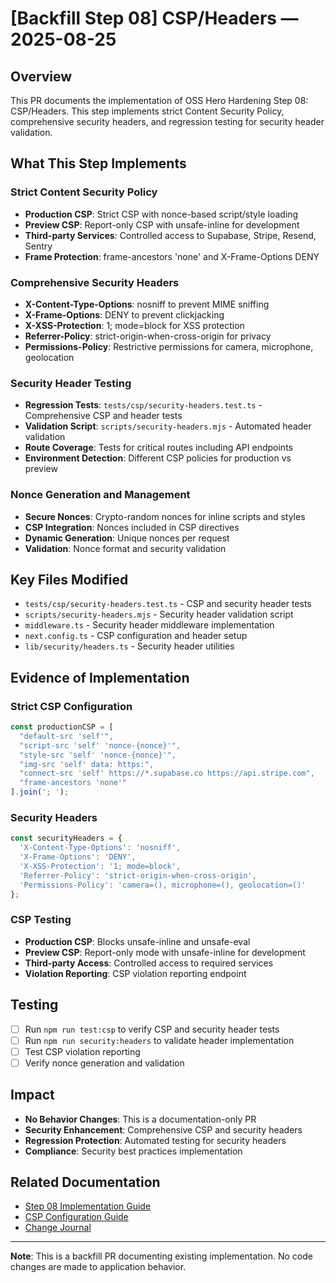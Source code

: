 # [Backfill Step 08] CSP/Headers — 2025-08-25

## Overview

This PR documents the implementation of OSS Hero Hardening Step 08: CSP/Headers. This step implements strict Content Security Policy, comprehensive security headers, and regression testing for security header validation.

## What This Step Implements

### Strict Content Security Policy
- **Production CSP**: Strict CSP with nonce-based script/style loading
- **Preview CSP**: Report-only CSP with unsafe-inline for development
- **Third-party Services**: Controlled access to Supabase, Stripe, Resend, Sentry
- **Frame Protection**: frame-ancestors 'none' and X-Frame-Options DENY

### Comprehensive Security Headers
- **X-Content-Type-Options**: nosniff to prevent MIME sniffing
- **X-Frame-Options**: DENY to prevent clickjacking
- **X-XSS-Protection**: 1; mode=block for XSS protection
- **Referrer-Policy**: strict-origin-when-cross-origin for privacy
- **Permissions-Policy**: Restrictive permissions for camera, microphone, geolocation

### Security Header Testing
- **Regression Tests**: `tests/csp/security-headers.test.ts` - Comprehensive CSP and header tests
- **Validation Script**: `scripts/security-headers.mjs` - Automated header validation
- **Route Coverage**: Tests for critical routes including API endpoints
- **Environment Detection**: Different CSP policies for production vs preview

### Nonce Generation and Management
- **Secure Nonces**: Crypto-random nonces for inline scripts and styles
- **CSP Integration**: Nonces included in CSP directives
- **Dynamic Generation**: Unique nonces per request
- **Validation**: Nonce format and security validation

## Key Files Modified

- `tests/csp/security-headers.test.ts` - CSP and security header tests
- `scripts/security-headers.mjs` - Security header validation script
- `middleware.ts` - Security header middleware implementation
- `next.config.ts` - CSP configuration and header setup
- `lib/security/headers.ts` - Security header utilities

## Evidence of Implementation

### Strict CSP Configuration
```typescript
const productionCSP = [
  "default-src 'self'",
  "script-src 'self' 'nonce-{nonce}'",
  "style-src 'self' 'nonce-{nonce}'",
  "img-src 'self' data: https:",
  "connect-src 'self' https://*.supabase.co https://api.stripe.com",
  "frame-ancestors 'none'"
].join('; ');
```

### Security Headers
```typescript
const securityHeaders = {
  'X-Content-Type-Options': 'nosniff',
  'X-Frame-Options': 'DENY',
  'X-XSS-Protection': '1; mode=block',
  'Referrer-Policy': 'strict-origin-when-cross-origin',
  'Permissions-Policy': 'camera=(), microphone=(), geolocation=()'
};
```

### CSP Testing
- **Production CSP**: Blocks unsafe-inline and unsafe-eval
- **Preview CSP**: Report-only mode with unsafe-inline for development
- **Third-party Access**: Controlled access to required services
- **Violation Reporting**: CSP violation reporting endpoint

## Testing

- [ ] Run `npm run test:csp` to verify CSP and security header tests
- [ ] Run `npm run security:headers` to validate header implementation
- [ ] Test CSP violation reporting
- [ ] Verify nonce generation and validation

## Impact

- **No Behavior Changes**: This is a documentation-only PR
- **Security Enhancement**: Comprehensive CSP and security headers
- **Regression Protection**: Automated testing for security headers
- **Compliance**: Security best practices implementation

## Related Documentation

- [Step 08 Implementation Guide](../steps/STEP08.md)
- [CSP Configuration Guide](../docs/csp-configuration.md)
- [Change Journal](../CHANGE_JOURNAL.md)

---

**Note**: This is a backfill PR documenting existing implementation. No code changes are made to application behavior.
